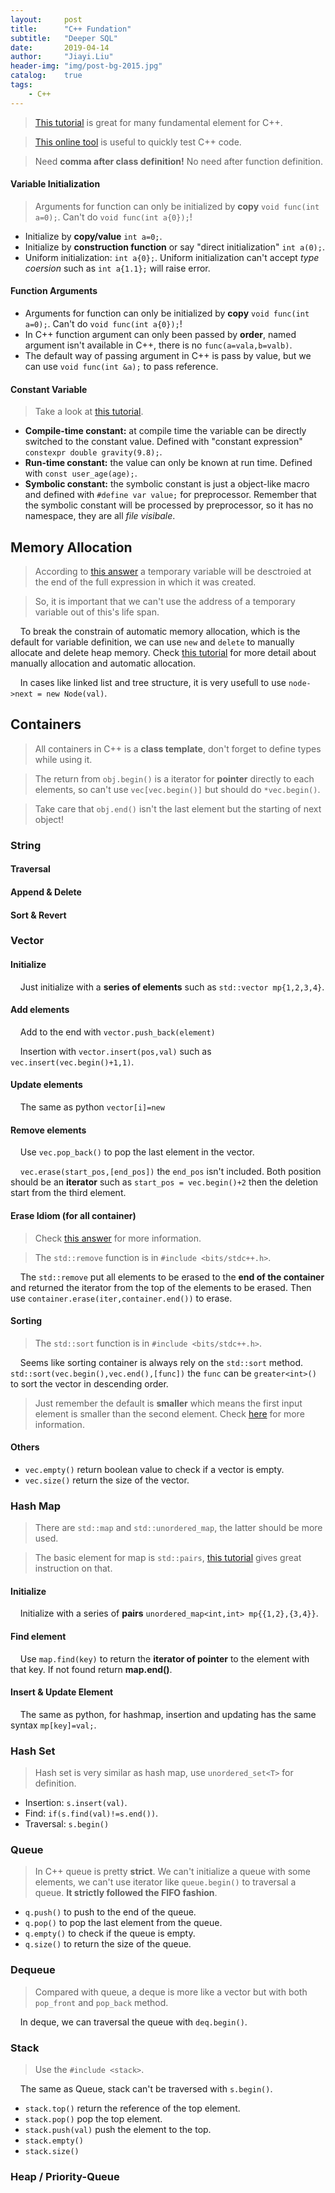```yaml
---
layout:     post
title:      "C++ Fundation"
subtitle:   "Deeper SQL"
date:       2019-04-14
author:     "Jiayi.Liu"
header-img: "img/post-bg-2015.jpg"
catalog: 	true
tags:
    - C++
---
```


> [This tutorial](https://www.learncpp.com/) is great for many fundamental element for C++.

> [This online tool](https://www.jdoodle.com/online-compiler-c++) is useful to quickly test C++ code.

> Need **comma after class definition!** No need after function definition.

#### Variable Initialization

> Arguments for function can only be initialized by **copy** `void func(int a=0);`. Can't do `void func(int a{0});`!

- Initialize by **copy/value** `int a=0;`.
- Initialize by **construction function** or say "direct initialization" `int a(0);`.
- Uniform initialization: `int a{0};`. Uniform initialization can't accept *type coersion* such as `int a{1.1};` will raise error.

#### Function Arguments

- Arguments for function can only be initialized by **copy** `void func(int a=0);`. Can't do `void func(int a{0});`!
- In C++ function argument can only been passed by **order**, named argument isn't available in C++, there is no `func(a=vala,b=valb)`.
- The default way of passing argument in C++ is pass by value, but we can use `void func(int &a);` to pass reference.

#### Constant Variable

> Take a look at [this tutorial](https://www.learncpp.com/cpp-tutorial/2-9-symbolic-constants-and-the-const-keyword/).

- **Compile-time constant:** at compile time the variable can be directly switched to the constant value. Defined with "constant expression" `constexpr double gravity(9.8);`.
- **Run-time constant:** the value can only be known at run time. Defined with `const user_age(age);`.
- **Symbolic constant:** the symbolic constant is just a object-like macro and defined with `#define var value;` for preprocessor. Remember that the symbolic constant will be processed by preprocessor, so it has no namespace, they are all *file visibale*.

## Memory Allocation

> According to [this answer](https://stackoverflow.com/questions/36324634/what-is-the-difference-between-temporary-variable-and-constant-in-c) a temporary variable will be desctroied at the end of the full expression in which it was created.

> So, it is important that we can't use the address of a temporary variable out of this's life span.

&nbsp;&nbsp;&nbsp;&nbsp;To break the constrain of automatic memory allocation, which is the default for variable definition, we can use `new` and `delete` to manually allocate and delete heap memory. Check [this tutorial](https://www.geeksforgeeks.org/new-and-delete-operators-in-cpp-for-dynamic-memory/) for more detail about manually allocation and automatic allocation.

&nbsp;&nbsp;&nbsp;&nbsp;In cases like linked list and tree structure, it is very usefull to use `node->next = new Node(val)`.

## Containers

> All containers in C++ is a **class template**, don't forget to define types while using it.

> The return from `obj.begin()` is a iterator for **pointer** directly to each elements, so can't use `vec[vec.begin()]` but should do `*vec.begin()`.

> Take care that `obj.end()` isn't the last element but the starting of next object!

### String

#### Traversal

#### Append & Delete

#### Sort & Revert

### Vector

#### Initialize

&nbsp;&nbsp;&nbsp;&nbsp;Just initialize with a **series of elements** such as `std::vector mp{1,2,3,4}`.

#### Add elements

&nbsp;&nbsp;&nbsp;&nbsp;Add to the end with `vector.push_back(element)`

&nbsp;&nbsp;&nbsp;&nbsp;Insertion with `vector.insert(pos,val)` such as `vec.insert(vec.begin()+1,1)`.

#### Update elements

&nbsp;&nbsp;&nbsp;&nbsp;The same as python `vector[i]=new`

#### Remove elements

&nbsp;&nbsp;&nbsp;&nbsp;Use `vec.pop_back()` to pop the last element in the vector.

&nbsp;&nbsp;&nbsp;&nbsp;`vec.erase(start_pos,[end_pos])` the `end_pos` isn't included. Both position should be an **iterator** such as `start_pos = vec.begin()+2` then the deletion start from the third element.

#### Erase Idiom (for all container)

> Check [this answer](https://stackoverflow.com/questions/347441/erasing-elements-from-a-vector) for more information.

> The `std::remove` function is in `#include <bits/stdc++.h>`.

&nbsp;&nbsp;&nbsp;&nbsp;The `std::remove` put all elements to be erased to the **end of the container** and returned the iterator from the top of the elements to be erased. Then use `container.erase(iter,container.end())` to erase.

#### Sorting

> The `std::sort` function is in `#include <bits/stdc++.h>`.

&nbsp;&nbsp;&nbsp;&nbsp;Seems like sorting container is always rely on the `std::sort` method. `std::sort(vec.begin(),vec.end(),[func])` the `func` can be `greater<int>()` to sort the vector in descending order. 

> Just remember the default is **smaller** which means the first input element is smaller than the second element. Check [here](https://www.geeksforgeeks.org/sorting-a-vector-in-c/) for more information.

#### Others

- `vec.empty()` return boolean value to check if a vector is empty.
- `vec.size()` return the size of the vector.

### Hash Map

> There are `std::map` and `std::unordered_map`, the latter should be more used.

> The basic element for map is `std::pairs`, [this tutorial](https://stackoverflow.com/questions/15451287/what-does-iterator-second-mean) gives great instruction on that.

#### Initialize

&nbsp;&nbsp;&nbsp;&nbsp;Initialize with a series of **pairs** `unordered_map<int,int> mp{{1,2},{3,4}}`.

#### Find element

&nbsp;&nbsp;&nbsp;&nbsp;Use `map.find(key)` to return the **iterator of pointer** to the element with that key. If not found return **map.end()**.

#### Insert & Update Element

&nbsp;&nbsp;&nbsp;&nbsp;The same as python, for hashmap, insertion and updating has the same syntax `mp[key]=val;`.

### Hash Set

> Hash set is very similar as hash map, use `unordered_set<T>` for definition.

- Insertion: `s.insert(val)`.
- Find: `if(s.find(val)!=s.end())`.
- Traversal: `s.begin()`

### Queue

> In C++ queue is pretty **strict**. We can't initialize a queue with some elements, we can't use iterator like `queue.begin()` to traversal a queue. **It strictly followed the FIFO fashion**.

- `q.push()` to push to the end of the queue.
- `q.pop()` to pop the last element from the queue.
- `q.empty()` to check if the queue is empty.
- `q.size()` to return the size of the queue.

### Dequeue

> Compared with queue, a deque is more like a vector but with both `pop_front` and `pop_back` method.

&nbsp;&nbsp;&nbsp;&nbsp;In deque, we can traversal the queue with `deq.begin()`.

### Stack

> Use the `#include <stack>`.

&nbsp;&nbsp;&nbsp;&nbsp;The same as Queue, stack can't be traversed with `s.begin()`.

- `stack.top()` return the reference of the top element.
- `stack.pop()` pop the top element.
- `stack.push(val)` push the element to the top.
- `stack.empty()`
- `stack.size()`

### Heap / Priority-Queue